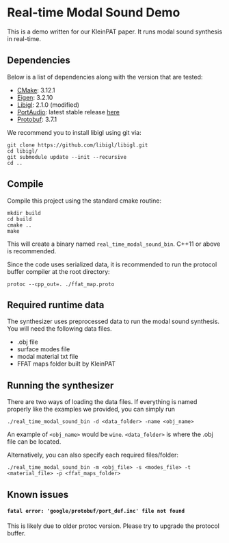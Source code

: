 # Real-time Modal Sound Demo

This is a demo written for our KleinPAT paper. It runs modal sound synthesis in
real-time.

## Dependencies

Below is a list of dependencies along with the version that are tested:
* [CMake](https://cmake.org/): 3.12.1
* [Eigen](http://eigen.tuxfamily.org/index.php?title=Main_Page): 3.2.10
* [Libigl](http://libigl.github.io/libigl/): 2.1.0 (modified)
* [PortAudio](http://www.portaudio.com/): latest stable release
  [here](http://www.portaudio.com/archives/pa_stable_v190600_20161030.tgz)
* [Protobuf](https://developers.google.com/protocol-buffers): 3.7.1

We recommend you to install libigl using git via:

    git clone https://github.com/libigl/libigl.git
    cd libigl/
    git submodule update --init --recursive
    cd ..

## Compile

Compile this project using the standard cmake routine:

    mkdir build
    cd build
    cmake ..
    make

This will create a binary named `real_time_modal_sound_bin`. C++11 or above is
recommended.

Since the code uses serialized data, it is recommended to run the protocol
buffer compiler at the root directory:

    protoc --cpp_out=. ./ffat_map.proto

## Required runtime data

The synthesizer uses preprocessed data to run the modal sound synthesis. You
will need the following data files.
* .obj file
* surface modes file
* modal material txt file
* FFAT maps folder built by KleinPAT

## Running the synthesizer

There are two ways of loading the data files. If everything is named properly
like the examples we provided, you can simply run

    ./real_time_modal_sound_bin -d <data_folder> -name <obj_name>

An example of `<obj_name>` would be `wine`. `<data_folder>` is where the
.obj file can be located.

Alternatively, you can also specify each required files/folder:

    ./real_time_modal_sound_bin -m <obj_file> -s <modes_file> -t <material_file> -p <ffat_maps_folder>

## Known issues

#### `fatal error: 'google/protobuf/port_def.inc' file not found`
This is likely due to older protoc version. Please try to upgrade the protocol
buffer.
